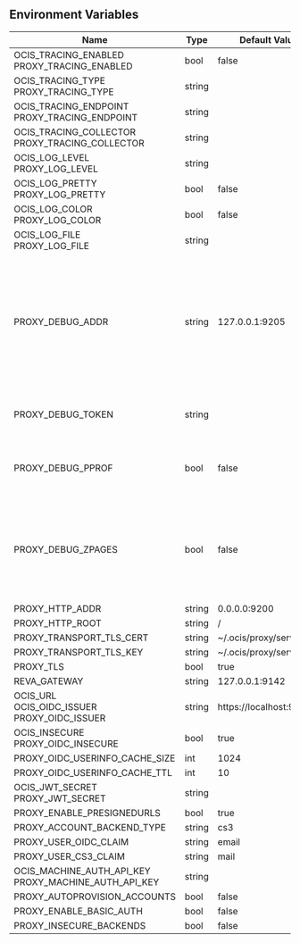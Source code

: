 ## Environment Variables

| Name | Type | Default Value | Description |
|------|------|---------------|-------------|
| OCIS_TRACING_ENABLED<br/>PROXY_TRACING_ENABLED | bool | false | |
| OCIS_TRACING_TYPE<br/>PROXY_TRACING_TYPE | string |  | |
| OCIS_TRACING_ENDPOINT<br/>PROXY_TRACING_ENDPOINT | string |  | |
| OCIS_TRACING_COLLECTOR<br/>PROXY_TRACING_COLLECTOR | string |  | |
| OCIS_LOG_LEVEL<br/>PROXY_LOG_LEVEL | string |  | |
| OCIS_LOG_PRETTY<br/>PROXY_LOG_PRETTY | bool | false | |
| OCIS_LOG_COLOR<br/>PROXY_LOG_COLOR | bool | false | |
| OCIS_LOG_FILE<br/>PROXY_LOG_FILE | string |  | |
| PROXY_DEBUG_ADDR | string | 127.0.0.1:9205 | Bind address of the debug server, where metrics, health, config and debug endpoints will be exposed.|
| PROXY_DEBUG_TOKEN | string |  | Token to secure the metrics endpoint|
| PROXY_DEBUG_PPROF | bool | false | Enables pprof, which can be used for profiling|
| PROXY_DEBUG_ZPAGES | bool | false | Enables zpages, which can  be used for collecting and viewing traces in-me|
| PROXY_HTTP_ADDR | string | 0.0.0.0:9200 | |
| PROXY_HTTP_ROOT | string | / | |
| PROXY_TRANSPORT_TLS_CERT | string | ~/.ocis/proxy/server.crt | |
| PROXY_TRANSPORT_TLS_KEY | string | ~/.ocis/proxy/server.key | |
| PROXY_TLS | bool | true | |
| REVA_GATEWAY | string | 127.0.0.1:9142 | |
| OCIS_URL<br/>OCIS_OIDC_ISSUER<br/>PROXY_OIDC_ISSUER | string | https://localhost:9200 | |
| OCIS_INSECURE<br/>PROXY_OIDC_INSECURE | bool | true | |
| PROXY_OIDC_USERINFO_CACHE_SIZE | int | 1024 | |
| PROXY_OIDC_USERINFO_CACHE_TTL | int | 10 | |
| OCIS_JWT_SECRET<br/>PROXY_JWT_SECRET | string |  | |
| PROXY_ENABLE_PRESIGNEDURLS | bool | true | |
| PROXY_ACCOUNT_BACKEND_TYPE | string | cs3 | |
| PROXY_USER_OIDC_CLAIM | string | email | |
| PROXY_USER_CS3_CLAIM | string | mail | |
| OCIS_MACHINE_AUTH_API_KEY<br/>PROXY_MACHINE_AUTH_API_KEY | string |  | |
| PROXY_AUTOPROVISION_ACCOUNTS | bool | false | |
| PROXY_ENABLE_BASIC_AUTH | bool | false | |
| PROXY_INSECURE_BACKENDS | bool | false | |